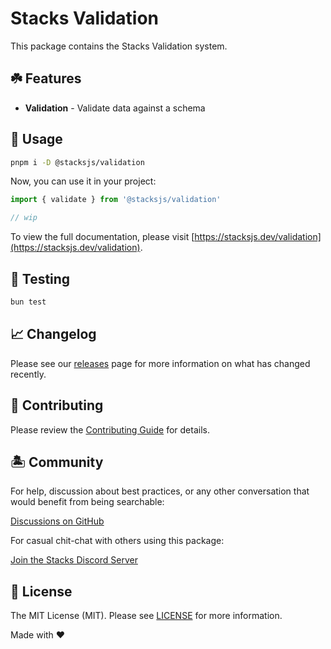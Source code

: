 # Stacks Validation

This package contains the Stacks Validation system.

## ☘️ Features

- **Validation** - Validate data against a schema

## 🤖 Usage

```bash
pnpm i -D @stacksjs/validation
```

Now, you can use it in your project:

```js
import { validate } from '@stacksjs/validation'

// wip
```

To view the full documentation, please visit [https://stacksjs.dev/validation](https://stacksjs.dev/validation).

## 🧪 Testing

```bash
bun test
```

## 📈 Changelog

Please see our [releases](https://github.com/stacksjs/stacks/releases) page for more information on what has changed recently.

## 🚜 Contributing

Please review the [Contributing Guide](https://github.com/stacksjs/contributing) for details.

## 🏝 Community

For help, discussion about best practices, or any other conversation that would benefit from being searchable:

[Discussions on GitHub](https://github.com/stacksjs/stacks/discussions)

For casual chit-chat with others using this package:

[Join the Stacks Discord Server](https://discord.ow3.org)

## 📄 License

The MIT License (MIT). Please see [LICENSE](https://github.com/stacksjs/stacks/tree/main/LICENSE.md) for more information.

Made with ❤️
